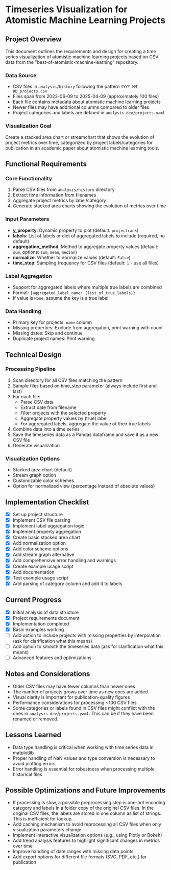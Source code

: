 # Timeseries Visualization for Atomistic Machine Learning Projects

## Project Overview

This document outlines the requirements and design for creating a time series visualization of atomistic machine learning projects based on CSV data from the "best-of-atomistic-machine-learning" repository.

### Data Source
- CSV files in `analysis/history` following the pattern `YYYY-MM-DD_projects.csv`
- Files span from 2023-06-09 to 2025-04-09 (approximately 100 files)
- Each file contains metadata about atomistic machine learning projects
- Newer files may have additional columns compared to older files
- Project categories and labels are defined in `analysis-dev/projects.yaml`

### Visualization Goal
Create a stacked area chart or streamchart that shows the evolution of project metrics over time, categorized by project labels/categories for publication in an academic paper about atomistic machine learning tools.

## Functional Requirements

### Core Functionality
1. Parse CSV files from `analysis/history` directory
2. Extract time information from filenames
3. Aggregate project metrics by label/category
4. Generate stacked area charts showing the evolution of metrics over time

### Input Parameters
- **y_property**: Dynamic property to plot (default: `projectrank`)
- **labels**: List of labels or dict of aggregated labels to include (required, no default)
- **aggregation_method**: Method to aggregate property values (default: `sum`, options: `sum`, `mean`, `median`)
- **normalize**: Whether to normalize values (default: `False`)
- **time_step**: Sampling frequency for CSV files (default: `1` - use all files)

### Label Aggregation
- Support for aggregated labels where multiple true labels are combined
- Format: `{aggregated_label_name: [list_of_true_labels]}`
- If value is `None`, assume the key is a true label

### Data Handling
- Primary key for projects: `name` column
- Missing properties: Exclude from aggregation, print warning with count
- Missing dates: Skip and continue
- Duplicate project names: Print warning

## Technical Design

### Processing Pipeline
1. Scan directory for all CSV files matching the pattern
2. Sample files based on time_step parameter (always include first and last)
3. For each file:
   - Parse CSV data
   - Extract date from filename
   - Filter projects with the selected property
   - Aggregate property values by (true) label
   - For aggregated labels, aggregate the value of their true labels
4. Combine data into a time series
5. Save the timeseries data as a Pandas dataframe and save it as a new CSV file
6. Generate visualization

### Visualization Options
- Stacked area chart (default)
- Stream graph option
- Customizable color schemes
- Option for normalized view (percentage instead of absolute values)

## Implementation Checklist

- [x] Set up project structure
- [x] Implement CSV file parsing
- [x] Implement label aggregation logic
- [x] Implement property aggregation
- [x] Create basic stacked area chart
- [x] Add normalization option
- [x] Add color scheme options
- [x] Add stream graph alternative
- [x] Add comprehensive error handling and warnings
- [x] Create example usage script
- [x] Add documentation
- [x] Test example usage script
- [x] Add parsing of category column and add it to labels

## Current Progress

- [x] Initial analysis of data structure
- [x] Project requirements document
- [x] Implementation completed
- [x] Basic examples working
- [ ] Add option to include projects with missing properties by interpolation (ask for clarification what this means)
- [ ] Add option to smooth the timeseries data (ask for clarification what this means)
- [ ] Advanced features and optimizations

## Notes and Considerations

- Older CSV files may have fewer columns than newer ones
- The number of projects grows over time as new ones are added
- Visual clarity is important for publication-quality figures
- Performance considerations for processing ~100 CSV files
- Some categories or labels found in CSV files might conflict with the ones in
  `analysis-dev/projects.yaml`. This can be if they have been renamed or
  removed.

## Lessons Learned

- Data type handling is critical when working with time series data in matplotlib
- Proper handling of NaN values and type conversion is necessary to avoid plotting errors
- Error handling is essential for robustness when processing multiple historical files

## Possible Optimizations and Future Improvements

- If processing is slow, a possible preprocessing step is one-hot encoding
  category and labels in a folder copy of the original CSV files. In the
  original CSV files, the labels are stored in one column as list of strings.
  This is inefficient for lookup.
- Add caching mechanism to avoid reprocessing all CSV files when only visualization parameters change
- Implement interactive visualization options (e.g., using Plotly or Bokeh)
- Add trend analysis features to highlight significant changes in metrics over time
- Improve handling of date ranges with missing data points
- Add export options for different file formats (SVG, PDF, etc.) for publication
